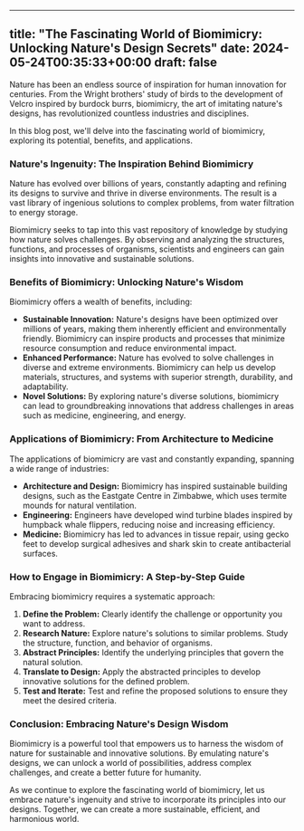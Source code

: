 
---
title: "The Fascinating World of Biomimicry: Unlocking Nature's Design Secrets"
date: 2024-05-24T00:35:33+00:00
draft: false
---

Nature has been an endless source of inspiration for human innovation for centuries. From the Wright brothers' study of birds to the development of Velcro inspired by burdock burrs, biomimicry, the art of imitating nature's designs, has revolutionized countless industries and disciplines.

In this blog post, we'll delve into the fascinating world of biomimicry, exploring its potential, benefits, and applications.

### Nature's Ingenuity: The Inspiration Behind Biomimicry

Nature has evolved over billions of years, constantly adapting and refining its designs to survive and thrive in diverse environments. The result is a vast library of ingenious solutions to complex problems, from water filtration to energy storage.

Biomimicry seeks to tap into this vast repository of knowledge by studying how nature solves challenges. By observing and analyzing the structures, functions, and processes of organisms, scientists and engineers can gain insights into innovative and sustainable solutions.

### Benefits of Biomimicry: Unlocking Nature's Wisdom

Biomimicry offers a wealth of benefits, including:

- **Sustainable Innovation:** Nature's designs have been optimized over millions of years, making them inherently efficient and environmentally friendly. Biomimicry can inspire products and processes that minimize resource consumption and reduce environmental impact.
- **Enhanced Performance:** Nature has evolved to solve challenges in diverse and extreme environments. Biomimicry can help us develop materials, structures, and systems with superior strength, durability, and adaptability.
- **Novel Solutions:** By exploring nature's diverse solutions, biomimicry can lead to groundbreaking innovations that address challenges in areas such as medicine, engineering, and energy.

### Applications of Biomimicry: From Architecture to Medicine

The applications of biomimicry are vast and constantly expanding, spanning a wide range of industries:

- **Architecture and Design:** Biomimicry has inspired sustainable building designs, such as the Eastgate Centre in Zimbabwe, which uses termite mounds for natural ventilation.
- **Engineering:** Engineers have developed wind turbine blades inspired by humpback whale flippers, reducing noise and increasing efficiency.
- **Medicine:** Biomimicry has led to advances in tissue repair, using gecko feet to develop surgical adhesives and shark skin to create antibacterial surfaces.

### How to Engage in Biomimicry: A Step-by-Step Guide

Embracing biomimicry requires a systematic approach:

1. **Define the Problem:** Clearly identify the challenge or opportunity you want to address.
2. **Research Nature:** Explore nature's solutions to similar problems. Study the structure, function, and behavior of organisms.
3. **Abstract Principles:** Identify the underlying principles that govern the natural solution.
4. **Translate to Design:** Apply the abstracted principles to develop innovative solutions for the defined problem.
5. **Test and Iterate:** Test and refine the proposed solutions to ensure they meet the desired criteria.

### Conclusion: Embracing Nature's Design Wisdom

Biomimicry is a powerful tool that empowers us to harness the wisdom of nature for sustainable and innovative solutions. By emulating nature's designs, we can unlock a world of possibilities, address complex challenges, and create a better future for humanity.

As we continue to explore the fascinating world of biomimicry, let us embrace nature's ingenuity and strive to incorporate its principles into our designs. Together, we can create a more sustainable, efficient, and harmonious world.